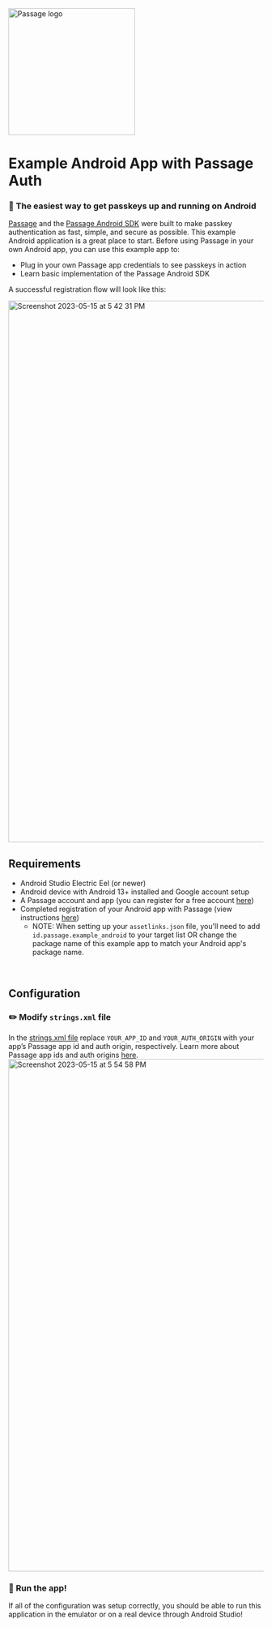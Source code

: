 <img src="https://storage.googleapis.com/passage-docs/passage-logo-gradient.svg" alt="Passage logo" style="width:250px;"/>

# Example Android App with Passage Auth
### 🔑 The easiest way to get passkeys up and running on Android

[Passage](https://passage.id) and the [Passage Android SDK](https://github.com/passageidentity/passage-android) were built to make passkey authentication as fast, simple, and secure as possible. This example Android application is a great place to start. Before using Passage in your own Android app, you can use this example app to:
* Plug in your own Passage app credentials to see passkeys in action
* Learn basic implementation of the Passage Android SDK

A successful registration flow will look like this:

<img width="1069" alt="Screenshot 2023-05-15 at 5 42 31 PM" src="https://github.com/passageidentity/example-android/assets/16176400/0b45d333-edc3-4871-b9fa-71dce3bd48be">

<br>

## Requirements

- Android Studio Electric Eel (or newer)
- Android device with Android 13+ installed and Google account setup
- A Passage account and app (you can register for a free account [here](https://passage.id))
- Completed registration of your Android app with Passage (view instructions [here](https://github.com/passageidentity/passage-android))
  - NOTE: When setting up your `assetlinks.json` file, you'll need to add `id.passage.example_android` to your target list OR change the package name of this example app to match your Android app's package name.

<br>

## Configuration

### ✏️ Modify `strings.xml` file

In the [strings.xml file](https://github.com/passageidentity/example-android/blob/main/app/src/main/res/values/strings.xml) replace `YOUR_APP_ID` and `YOUR_AUTH_ORIGIN` with your app’s Passage app id and auth origin, respectively. Learn more about Passage app ids and auth origins [here](https://docs.passage.id/getting-started/creating-a-new-app).
<img width="1011" alt="Screenshot 2023-05-15 at 5 54 58 PM" src="https://github.com/passageidentity/example-android/assets/16176400/35220be6-cc05-4bbf-8c2e-3c9e0e781a65">


### 🚀 Run the app!

If all of the configuration was setup correctly, you should be able to run this application in the emulator or on a real device through Android Studio!
